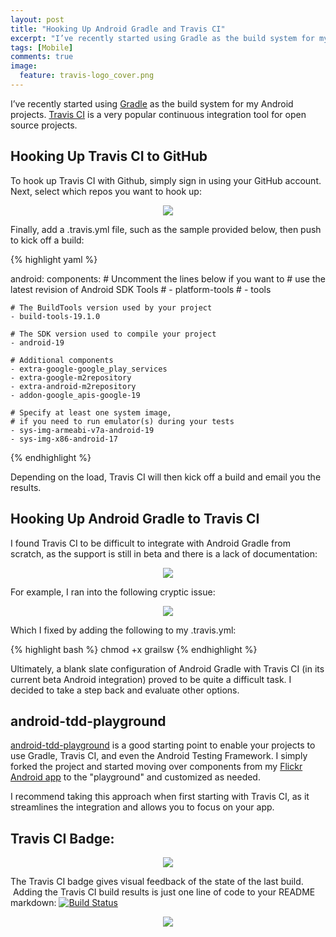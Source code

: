 ```yaml
---
layout: post
title: "Hooking Up Android Gradle and Travis CI"
excerpt: "I’ve recently started using Gradle as the build system for my Android projects.  Travis CI is a very popular continuous integration tool for open source projects."
tags: [Mobile]
comments: true
image:
  feature: travis-logo_cover.png
---
```


I’ve recently started using [Gradle](http://www.gradle.org/) as the build system for my Android projects.  [Travis CI](https://travis-ci.org/) is a very popular continuous integration tool for open source projects.

## Hooking Up Travis CI to GitHub

To hook up Travis CI with Github, simply sign in using your GitHub account. Next, select which repos you want to hook up:

<p align="center">
  <img src="http://donnemartin.com/wp-content/uploads/2014/10/Screen-Shot-2014-10-04-at-4.21.59-AM.png">
</p>

Finally, add a .travis.yml file, such as the sample provided below, then push to kick off a build:

{% highlight yaml %}

android:
  components:
    # Uncomment the lines below if you want to
    # use the latest revision of Android SDK Tools
    # - platform-tools
    # - tools

    # The BuildTools version used by your project
    - build-tools-19.1.0

    # The SDK version used to compile your project
    - android-19

    # Additional components
    - extra-google-google_play_services
    - extra-google-m2repository
    - extra-android-m2repository
    - addon-google_apis-google-19

    # Specify at least one system image,
    # if you need to run emulator(s) during your tests
    - sys-img-armeabi-v7a-android-19
    - sys-img-x86-android-17

{% endhighlight %}

Depending on the load, Travis CI will then kick off a build and email you the results.

## Hooking Up Android Gradle to Travis CI

I found Travis CI to be difficult to integrate with Android Gradle from scratch, as the support is still in beta and there is a lack of documentation:

<p align="center">
  <img src="http://donnemartin.com/wp-content/uploads/2014/10/Screen-Shot-2014-10-03-at-7.45.20-PM-1024x263.png">
</p>

For example, I ran into the following cryptic issue:

<p align="center">
  <img src="http://donnemartin.com/wp-content/uploads/2014/10/Screen-Shot-2014-10-03-at-7.48.37-PM.png">
</p>

Which I fixed by adding the following to my .travis.yml:

{% highlight bash %}
chmod +x grailsw
{% endhighlight %}

Ultimately, a blank slate configuration of Android Gradle with Travis CI (in its current beta Android integration) proved to be quite a difficult task.  I decided to take a step back and evaluate other options.

## android-tdd-playground

[android-tdd-playground](https://github.com/donnemartin/android-tdd-playground) is a good starting point to enable your projects to use Gradle, Travis CI, and even the Android Testing Framework. I simply forked the project and started moving over components from my [Flickr Android app](https://github.com/donnemartin/photogallery) to the "playground" and customized as needed.

I recommend taking this approach when first starting with Travis CI, as it streamlines the integration and allows you to focus on your app.

## Travis CI Badge:

<p align="center">
  <img src="http://donnemartin.com/wp-content/uploads/2014/10/Screen-Shot-2014-10-03-at-7.48.37-PM.png">
</p>

The Travis CI badge gives visual feedback of the state of the last build.  Adding the Travis CI build results is just one line of code to your README markdown: [![Build Status](https://travis-ci.org/donnemartin/photogallery.svg?branch=master)](https://travis-ci.org/donnemartin/photogallery)

<p align="center">
  <img src="http://donnemartin.com/wp-content/uploads/2014/10/Screen-Shot-2014-10-04-at-4.39.06-AM.png">
</p>
